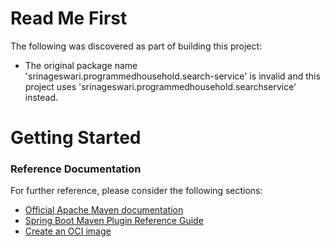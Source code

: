 # Read Me First
The following was discovered as part of building this project:

* The original package name 'srinageswari.programmedhousehold.search-service' is invalid and this project uses 'srinageswari.programmedhousehold.searchservice' instead.

# Getting Started

### Reference Documentation
For further reference, please consider the following sections:

* [Official Apache Maven documentation](https://maven.apache.org/guides/index.html)
* [Spring Boot Maven Plugin Reference Guide](https://docs.spring.io/spring-boot/docs/3.2.1/maven-plugin/reference/html/)
* [Create an OCI image](https://docs.spring.io/spring-boot/docs/3.2.1/maven-plugin/reference/html/#build-image)

